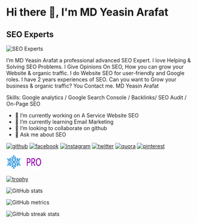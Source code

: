 # Hi there 👋, I'm MD Yeasin Arafat
## SEO Experts
![SEO Experts](https://arturssmirnovs.github.io/github-profile-readme-generator/images/banner.png)

I’m MD Yeasin Arafat a professional advanced SEO Expert.  I love Helping & Solving SEO Problems.  I Give Opinions On SEO, How you can grow your Website & organic traffic. I do Website SEO for user-friendly and Google roles. I have 2 years experiences of SEO. Can you want to Grow your business & organic traffic? You Contact me.
MD Yeasin Arafat

Skills: Google analytics / Google Search Console / Backlinks/ SEO Audit / On-Page SEO

- 🔭 I’m currently working on A Service Website SEO 
- 🌱 I’m currently learning Email Marketing 
- 👯 I’m looking to collaborate on github 
- 💬 Ask me about SEO 


[<img src='https://cdn.jsdelivr.net/npm/simple-icons@3.0.1/icons/github.svg' alt='github' height='40'>](https://github.com/YeasinSEOExperts)  [<img src='https://cdn.jsdelivr.net/npm/simple-icons@3.0.1/icons/facebook.svg' alt='facebook' height='40'>](https://www.facebook.com/YeasinSEOExperts)  [<img src='https://cdn.jsdelivr.net/npm/simple-icons@3.0.1/icons/instagram.svg' alt='instagram' height='40'>](https://www.instagram.com/yeasin_seo_experts/)  [<img src='https://cdn.jsdelivr.net/npm/simple-icons@3.0.1/icons/twitter.svg' alt='twitter' height='40'>](https://twitter.com/YeasinSEOExper)  [<img src='https://cdn.jsdelivr.net/npm/simple-icons@3.0.1/icons/quora.svg' alt='quora' height='40'>](Yeasin-Arafat-SEO-Experts)  [<img src='https://cdn.jsdelivr.net/npm/simple-icons@3.0.1/icons/pinterest.svg' alt='pinterest' height='40'>](YeasinSEOExperts)  

<a href='https://archiveprogram.github.com/'><img src='https://raw.githubusercontent.com/acervenky/animated-github-badges/master/assets/acbadge.gif' width='40' height='40'></a> <a href='https://github.com/pricing'><img src='https://raw.githubusercontent.com/acervenky/animated-github-badges/master/assets/pro.gif' width='40' height='40'></a> 

[![trophy](https://github-profile-trophy.vercel.app/?username=YeasinSEOExperts)](https://github.com/ryo-ma/github-profile-trophy)

![GitHub stats](https://github-readme-stats.vercel.app/api?username=YeasinSEOExperts&show_icons=true&count_private=true)  

![GitHub metrics](https://metrics.lecoq.io/YeasinSEOExperts)  

![GitHub streak stats](https://streak-stats.demolab.com/?user=YeasinSEOExperts)  

